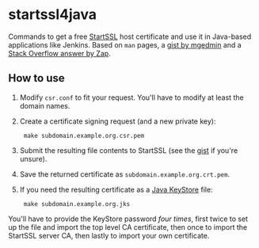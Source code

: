 startssl4java
=============

Commands to get a free [StartSSL](https://www.startssl.com/) host certificate and use it in Java-based applications like Jenkins. Based on `man` pages, a [gist by mgedmin](https://gist.github.com/mgedmin/7124635) and a [Stack Overflow answer by Zap](https://stackoverflow.com/a/7094044/96588).

How to use
----------

1. Modify `csr.conf` to fit your request. You'll have to modify at least the domain names.
2. Create a certificate signing request (and a new private key):

        make subdomain.example.org.csr.pem
3. Submit the resulting file contents to StartSSL (see the [gist](https://gist.github.com/mgedmin/7124635) if you're unsure).
4. Save the returned certificate as `subdomain.example.org.crt.pem`.
5. If you need the resulting certificate as a [Java KeyStore](https://en.wikipedia.org/wiki/Keystore) file:

        make subdomain.example.org.jks

You'll have to provide the KeyStore password *four times*, first twice to set up the file and import the top level CA certificate, then once to import the StartSSL server CA, then lastly to import your own certificate.

